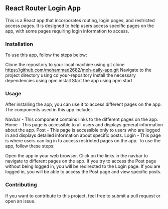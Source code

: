 ## React Router Login App
This is a React app that incorporates routing, login pages, and restricted access pages. It is designed to help users access specific pages on the app, with some pages requiring login information to access.

### Installation
To use this app, follow the steps below:

Clone the repository to your local machine using git clone https://github.com/mohammad2682/moh-daily-app.git
Navigate to the project directory using cd your-repository
Install the necessary dependencies using npm install
Start the app using npm start
### Usage
After installing the app, you can use it to access different pages on the app. The components used in this app include:

Navbar - This component contains links to the different pages on the app.
Home - This page is accessible to all users and displays general information about the app.
Post - This page is accessible only to users who are logged in and displays detailed information about specific posts.
Login - This page is where users can log in to access restricted pages on the app.
To use the app, follow these steps:

Open the app in your web browser.
Click on the links in the navbar to navigate to different pages on the app.
If you try to access the Post page without being logged in, you will be redirected to the Login page.
If you are logged in, you will be able to access the Post page and view specific posts.
### Contributing
If you want to contribute to this project, feel free to submit a pull request or open an issue.